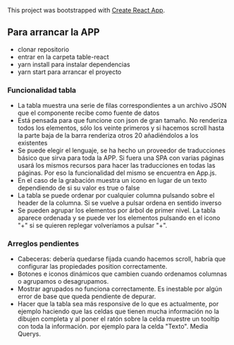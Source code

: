 This project was bootstrapped with [Create React App](https://github.com/facebook/create-react-app).

## Para arrancar la APP

* clonar repositorio
* entrar en la carpeta table-react
* yarn install para instalar dependencias
* yarn start para arrancar el proyecto


### Funcionalidad tabla

* La tabla muestra una serie de filas correspondientes a un archivo JSON que el componente recibe como fuente de datos
* Está pensada para que funcione con json de gran tamaño. No renderiza todos los elementos, sólo los veinte primeros y si hacemos scroll hasta la parte baja de la barra renderiza otros 20 añadiéndolos a los existentes
* Se puede elegir el lenguaje, se ha hecho un proveedor de traducciones básico que sirva para toda la APP. Si fuera una SPA con varias páginas usará los mismos recursos para hacer las traducciones en todas las páginas. Por eso la funcionalidad del mismo se encuentra en App.js.
* En el caso de la grabación muestra un icono en lugar de un texto dependiendo de si su valor es true o false
* La tabla se puede ordenar por cualquier columna pulsando sobre el header de la columna. Si se vuelve a pulsar ordena en sentido inverso
* Se pueden agrupar los elementos por árbol de primer nivel. La tabla aparece ordenada y se puede ver los elementos pulsando en el icono "+" si se quieren replegar volveríamos  a pulsar "+".

### Arreglos pendientes
* Cabeceras: debería quedarse fijada cuando hacemos scroll, habría que configurar las propiedades position correctamente.
* Botones e iconos dinámicos que cambien cuando ordenamos columnas o agrupamos o desagrupamos.
* Mostrar agrupados no funciona correctamente. Es inestable por algún error de base que queda pendiente de depurar.
* Hacer que la tabla sea más responsive de lo que es actualmente, por ejemplo haciendo que las celdas que tienen mucha información no la dibujen completa y al poner el ratón sobre la celda muestre un tooltip con toda la información. por ejemplo para la celda "Texto". Media Querys.
